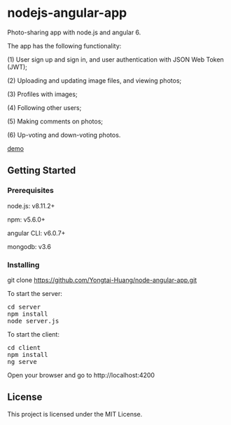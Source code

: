 # nodejs-angular-app
Photo-sharing app with node.js and angular 6.

The app has the following functionality:

(1) User sign up and sign in, and user authentication with JSON Web Token (JWT);

(2) Uploading and updating image files, and viewing photos;

(3) Profiles with images;

(4) Following other users;

(5) Making comments on photos;

(6) Up-voting and down-voting photos.


<a href="https://www.webkang.com">demo</a>


## Getting Started

### Prerequisites

node.js: v8.11.2+

npm: v5.6.0+

angular CLI: v6.0.7+

mongodb: v3.6

### Installing

git clone https://github.com/Yongtai-Huang/node-angular-app.git

To start the server:

<pre>
cd server
npm install
node server.js
</pre>

To start the client:
<pre>
cd client
npm install
ng serve
</pre>

Open your browser and go to
http://localhost:4200

## License

This project is licensed under the MIT License.